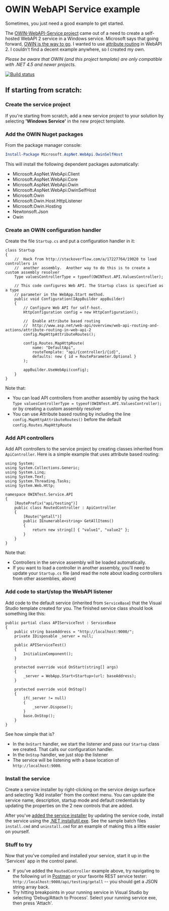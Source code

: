 OWIN WebAPI Service example
===========================

Sometimes, you just need a good example to get started.  

The [OWIN-WebAPI-Service project](https://github.com/danesparza/OWIN-WebAPI-Service) came out of a need to create a self-hosted WebAPI 2 service in a Windows service.  Microsoft says that going forward, [OWIN is the way to go](http://www.asp.net/web-api/overview/hosting-aspnet-web-api/self-host-a-web-api).  I wanted to use [attribute routing](http://www.asp.net/web-api/overview/web-api-routing-and-actions/attribute-routing-in-web-api-2) in WebAPI 2.  I couldn't find a decent example anywhere, so I created my own. 

*Please be aware that OWIN (and this project template) are only compatible with .NET 4.5 and newer projects.* 

[![Build status](https://ci.appveyor.com/api/projects/status/qyo52t5ipvxqh5fb)](https://ci.appveyor.com/project/danesparza/owin-webapi-service)

## If starting from scratch:

### Create the service project ###
If you're starting from scratch, add a new service project to your solution by selecting **'Windows Service'** in the new project template.

### Add the OWIN Nuget packages ###

From the package manager console: 

```powershell
Install-Package Microsoft.AspNet.WebApi.OwinSelfHost
```

This will install the following dependent packages automatically:
* Microsoft.AspNet.WebApi.Client
* Microsoft.AspNet.WebApi.Core
* Microsoft.AspNet.WebApi.Owin
* Microsoft.AspNet.WebApi.OwinSelfHost
* Microsoft.Owin
* Microsoft.Owin.Host.HttpListener
* Microsoft.Owin.Hosting
* Newtonsoft.Json
* Owin

### Create an OWIN configuration handler
Create the file `Startup.cs` and put a configuration handler in it:

```CSharp
class Startup
{
    //  Hack from http://stackoverflow.com/a/17227764/19020 to load controllers in 
    //  another assembly.  Another way to do this is to create a custom assembly resolver
    Type valuesControllerType = typeof(OWINTest.API.ValuesController);

    // This code configures Web API. The Startup class is specified as a type
    // parameter in the WebApp.Start method.
    public void Configuration(IAppBuilder appBuilder)
    {
        // Configure Web API for self-host. 
        HttpConfiguration config = new HttpConfiguration();
        
        //  Enable attribute based routing
        //  http://www.asp.net/web-api/overview/web-api-routing-and-actions/attribute-routing-in-web-api-2
        config.MapHttpAttributeRoutes();

        config.Routes.MapHttpRoute(
            name: "DefaultApi",
            routeTemplate: "api/{controller}/{id}",
            defaults: new { id = RouteParameter.Optional }
        );

        appBuilder.UseWebApi(config);
    } 
}
```
    
Note that:
* You can load API controllers from another assembly by using the hack `Type valuesControllerType = typeof(OWINTest.API.ValuesController);` or by creating a custom assembly resolver
* You can use Attribute based routing by including the line `config.MapHttpAttributeRoutes()` before the default `config.Routes.MapHttpRoute`

### Add API controllers
Add API controllers to the service project by creating classes inherited from `ApiController`.  Here is a simple example that uses attribute based routing:

```CSharp
using System;
using System.Collections.Generic;
using System.Linq;
using System.Text;
using System.Threading.Tasks;
using System.Web.Http;

namespace OWINTest.Service.API
{
    [RoutePrefix("api/testing")]
    public class RoutedController : ApiController
    {
        [Route("getall")]
        public IEnumerable<string> GetAllItems()
        {
            return new string[] { "value1", "value2" };
        }
    }
}
```

Note that:
* Controllers in the service assembly will be loaded automatically.
* If you want to load a controller in another assembly, you'll need to update your `Startup.cs` file (and read the note about loading controllers from other assemblies, above)

### Add code to start/stop the WebAPI listener

Add code to the default service (inherited from `ServiceBase`) that the Visual Studio template created for you.  The finished service class should look something like this:

```CSharp
public partial class APIServiceTest : ServiceBase
{
    public string baseAddress = "http://localhost:9000/";
    private IDisposable _server = null;
    
    public APIServiceTest()
    {
        InitializeComponent();
    }

    protected override void OnStart(string[] args)
    {
        _server = WebApp.Start<Startup>(url: baseAddress);
    }

    protected override void OnStop()
    {
        if(_server != null)
        {
            _server.Dispose();
        }
        base.OnStop();
    }
}
```

See how simple that is?  
* In the `OnStart` handler, we start the listener and pass our `Startup` class we created.  That calls our configuration handler.
* In the `OnStop` handler, we just stop the listener
* The service will be listening with a base location of `http://localhost:9000`.

### Install the service
Create a service installer by right-clicking on the service design surface and selecting 'Add installer' from the context menu.  You can update the service name, description, startup mode and default credentials by updating the properties on the 2 new controls that are added.

After you've [added the service installer](http://msdn.microsoft.com/en-us/library/ddhy0byf(v=vs.110).aspx) by updating the service code, install the service using the [.NET installutil.exe](http://msdn.microsoft.com/en-us/library/50614e95(v=vs.110).aspx).  See the sample batch files `install.cmd` and `uninstall.cmd` for an example of making this a little easier on yourself.

### Stuff to try
Now that you've compiled and installed your service, start it up in the 'Services' app in the control panel.  
* If you've added the `RoutedController` example above, try navigating to the following url in [Postman](http://www.getpostman.com/) or your favorite REST service tester: `http://localhost:9000/api/testing/getall` -- you should get a JSON string array back.  
* Try hitting breakpoints in your running service in Visual Studio by selecting 'Debug/Attach to Process'.  Select your running service exe, then press 'Attach'.  

